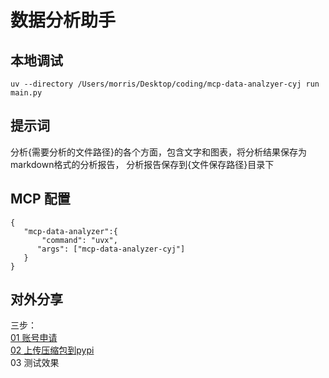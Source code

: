 # 数据分析助手

## 本地调试
```
uv --directory /Users/morris/Desktop/coding/mcp-data-analzyer-cyj run main.py
```
## 提示词
分析{需要分析的文件路径}的各个方面，包含文字和图表，将分析结果保存为markdown格式的分析报告，
分析报告保存到{文件保存路径}目录下

## MCP 配置
```
{
   "mcp-data-analyzer":{
       "command": "uvx",
      "args": ["mcp-data-analyzer-cyj"]
   }
}

```

## 对外分享
三步：  
[01 账号申请](pypi包上传说明/01%20账号申请.md)  
[02 上传压缩包到pypi](pypi包上传说明/03%20上传压缩包到pypi.md)  
03 测试效果